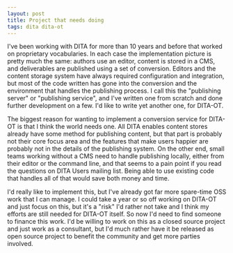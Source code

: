```yaml
---
layout: post
title: Project that needs doing
tags: dita dita-ot
---
```

I've been working with DITA for more than 10 years and before that worked on proprietary vocabularies. In each case
the implementation picture is pretty much the same: authors use an editor, content is stored in a CMS, and deliverables
are published using a set of conversion. Editors and the content storage system have always required configuration and
integration, but most of the code written has gone into the conversion and the environment that handles the publishing
process. I call this the "publishing server" or "publishing service", and I've written one from scratch and done further
development on a few. I'd like to write yet another one, for DITA-OT.

The biggest reason for wanting to implement a conversion service for DITA-OT is that I think the world needs one. All
DITA enables content stores already have some method for publishing content, but that part is probably not their core
focus area and the features that make users happier are probably not in the details of the publishing system. On the other
end, small teams working without a CMS need to handle publishing locally, either from their editor or the command line, and
that seems to a pain point if you read the questions on DITA Users mailing list. Being able to use existing code that handles
all of that would save both money and time.

I'd really like to implement this, but I've already got far more spare-time OSS work that I can manage. I could take a year or so
off working on DITA-OT and just focus on this, but it's a "risk" I'd rather not take and I think my efforts are still needed for
DITA-OT itself. So now I'd need to find someone to finance this work. I'd be willing to work on this as a closed source project
and just work as a consultant, but I'd much rather have it be released as open source project to benefit the community and get
more parties involved.